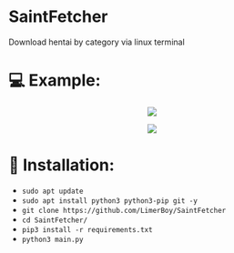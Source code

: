 # SaintFetcher
Download hentai by category via linux terminal

# :computer: Example:

<p align="center">
  <img src="https://i.ibb.co/RDvRm2M/1.jpg">
</p>


<p align="center">
  <img src="https://i.ibb.co/wW477zs/2.jpg">
</p>


# :gift: Installation:
  * `sudo apt update`
  * `sudo apt install python3 python3-pip git -y`
  * `git clone https://github.com/LimerBoy/SaintFetcher`
  * `cd SaintFetcher/`
  * `pip3 install -r requirements.txt`
  * `python3 main.py`
